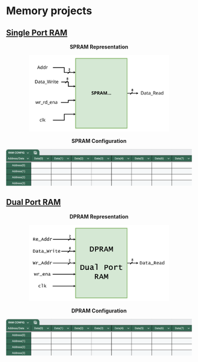 # Memory projects

## [Single Port RAM](SinglePortRAM) 

<p align="center">
    <b>  
        SPRAM Representation  
    </b>
</p>
<p align="Center">
    <a href="SinglePortRAM/readme.md">
        <kbd>
            <img src="SinglePortRAM/SinglePortRAM_Img/SPRAM_Block.svg" alt="Block Dia" width="380" />
        </kbd>
    </a>
</p>
<p align="center">
    <b>  
        SPRAM Configuration  
    </b>
</p>
<p align="Center">
    <a href="SinglePortRAM/readme.md">
        <kbd>
            <img src="SinglePortRAM/SinglePortRAM_Img/SPRAM_CONFIG.png" alt="Representation" width="580" />
        </kbd>
    </a>
</p>

## [Dual Port RAM](DualPortRAM) 

<p align="center">
    <b>  
        DPRAM Representation  
    </b>
</p>
<p align="Center">
    <a href="DualPortRAM/readme.md">
        <kbd>
            <img src="DualPortRAM/DualPortRAM_Img/DPRAM_Block.svg" alt="Block Dia" width="380" />
        </kbd>
    </a>
</p>
<p align="center">
    <b>  
        DPRAM Configuration  
    </b>
</p>
<p align="Center">
    <a href="DualPortRAM/readme.md">
        <kbd>
            <img src="DualPortRAM/DualPortRAM_Img/DPRAM_CONFIG.png" alt="Representation" width="580" />
        </kbd>
    </a>
</p>
